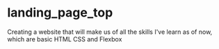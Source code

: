 # landing_page_top

Creating a website that will make us of all the skills I've learn as of now, which are basic HTML CSS and Flexbox

